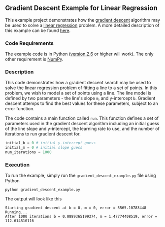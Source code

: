 ## Gradient Descent Example for Linear Regression
This example project demonstrates how the [gradient descent](http://en.wikipedia.org/wiki/Gradient_descent) algorithm may be used to solve a [linear regression](http://en.wikipedia.org/wiki/Linear_regression) problem. A more detailed description of this example can be found [here](https://spin.atomicobject.com/2014/06/24/gradient-descent-linear-regression/).

### Code Requirements
The example code is in Python ([version 2.6](https://www.python.org/doc/versions/) or higher will work). The only other requirement is [NumPy](http://www.numpy.org/).

### Description
This code demonstrates how a gradient descent search may be used to solve the linear regression problem of fitting a line to a set of points. In this problem, we wish to model a set of points using a line. The line model is defined by two parameters - the line's slope `m`, and y-intercept `b`. Gradient descent attemps to find the best values for these parameters, subject to an error function.

The code contains a main function called `run`. This function defines a set of parameters used in the gradient descent algorithm including an initial guess of the line slope and y-intercept, the learning rate to use, and the number of iterations to run gradient descent for. 

```python
initial_b = 0 # initial y-intercept guess
initial_m = 0 # initial slope guess
num_iterations = 1000
``` 

### Execution
To run the example, simply run the `gradient_descent_example.py` file using Python

```
python gradient_descent_example.py
```

The output will look like this

```
Starting gradient descent at b = 0, m = 0, error = 5565.10783448
Running...
After 1000 iterations b = 0.0889365199374, m = 1.47774408519, error = 112.614810116
```
